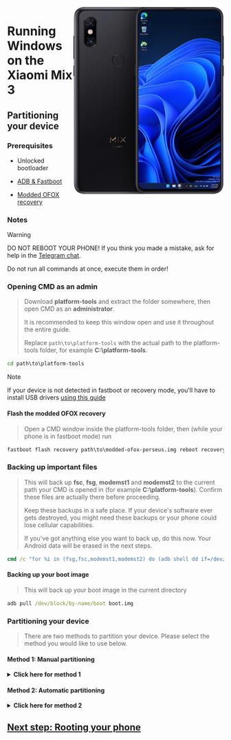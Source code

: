 <img align="right" src="https://github.com/n00b69/woa-perseus/blob/main/perseus.png" width="350" alt="Windows 11 running on perseus">

# Running Windows on the Xiaomi Mix 3

## Partitioning your device

### Prerequisites
- Unlocked bootloader

- [ADB & Fastboot](https://developer.android.com/studio/releases/platform-tools)

- [Modded OFOX recovery](https://github.com/n00b69/woa-perseus/releases/download/Files/modded-ofox-perseus.img)

### Notes
> [!WARNING]
> 
> DO NOT REBOOT YOUR PHONE! If you think you made a mistake, ask for help in the [Telegram chat](https://t.me/woaperseus).
> 
> Do not run all commands at once, execute them in order!

### Opening CMD as an admin
> Download **platform-tools** and extract the folder somewhere, then open CMD as an **administrator**.
>
> It is recommended to keep this window open and use it throughout the entire guide.
> 
> Replace `path\to\platform-tools` with the actual path to the platform-tools folder, for example **C:\platform-tools**.
```cmd
cd path\to\platform-tools
```

> [!Note]
> If your device is not detected in fastboot or recovery mode, you'll have to install USB drivers [using this guide](troubleshooting.md#device-is-not-recognized-in-fastboot-or-recovery)

#### Flash the modded OFOX recovery
> Open a CMD window inside the platform-tools folder, then (while your phone is in fastboot mode) run
```cmd
fastboot flash recovery path\to\modded-ofox-perseus.img reboot recovery
```

### Backing up important files
> This will back up **fsc**, **fsg**, **modemst1** and **modemst2** to the current path your CMD is opened in (for example **C:\platform-tools**). Confirm these files are actually there before proceeding.
> 
> Keep these backups in a safe place. If your device's software ever gets destroyed, you might need these backups or your phone could lose cellular capabilities.
>
> If you've got anything else you want to back up, do this now. Your Android data will be erased in the next steps.
```cmd
cmd /c "for %i in (fsg,fsc,modemst1,modemst2) do (adb shell dd if=/dev/block/by-name/%i of=/tmp/%i.bin & adb pull /tmp/%i.bin)"
```

#### Backing up your boot image
> This will back up your boot image in the current directory
```cmd
adb pull /dev/block/by-name/boot boot.img
```

### Partitioning your device
> There are two methods to partition your device. Please select the method you would like to use below. 

#### Method 1: Manual partitioning 

<details>
  <summary><strong>Click here for method 1</strong></summary> 

#### Unmount data
> Ignore any possible errors and continue
```cmd
adb shell umount /dev/block/by-name/userdata
``` 

#### Preparing for partitioning
```cmd
adb shell parted /dev/block/sda
``` 

#### Printing the current partition table
> Parted will print the list of partitions, userdata should be the last partition in the list
```cmd
print
``` 

#### Removing userdata
> Replace **$** with the number of the **userdata** partition, which should be **22**
```cmd
rm $
``` 

#### Recreating userdata
> Replace **1611MB** with the former start value of **userdata** which we just deleted
>
> Replace **32GB** with the end value you want **userdata** to have. In this example your available usable space in Android will be 32GB-1611MB = **30GB**
```cmd
mkpart userdata ext4 1611MB 32GB
``` 

#### Creating ESP partition
> Replace **32GB** with the end value of **userdata**
>
> Replace **32.3GB** with the value you used before, adding **0.3GB** to it
```cmd
mkpart esp fat32 32GB 32.3GB
``` 

#### Creating Windows partition
> Replace **32.3GB** with the end value of **esp**
```cmd
mkpart win ntfs 32.3GB -0MB
``` 

#### Making ESP bootable
> Use `print` to see all partitions. Replace "$" with your ESP partition number, which should be **223*
```cmd
set $ esp on
``` 

#### Exit parted
```cmd
quit
``` 

### Formatting data
- Format all data in TWRP, or Android will not boot.
- ( Go to Wipe > Format data > type yes ) 

#### Check if Android still starts
- Just restart the phone, and see if Android still works 

### Formatting Windows and ESP drives
> Reboot into the modded recovery, then run the below two commands
```cmd
adb shell mkfs.ntfs -f /dev/block/by-name/win -L WINPERSEUS
``` 

```cmd
adb shell mkfs.fat -F32 -s1 /dev/block/by-name/esp -n ESPPERSEUS
``` 

</details>

#### Method 2: Automatic partitioning 

<details>
  <summary><strong>Click here for method 2</strong></summary> 

### Run the partitioning script
> Replace **$** with the amount of storage you want Windows to have (do not add GB, just write the number)
> 
> If it asks you to run it once again, do so
```cmd
adb shell partition $
``` 

### Check if Android still starts
- Just restart the phone, and see if Android still works 

</details>

## [Next step: Rooting your phone](/guide/2-root.md)





















